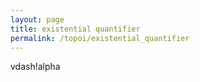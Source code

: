 ```yaml
---
layout: page
title: existential quantifier
permalink: /topoi/existential_quantifier
---
```

vdash!alpha
